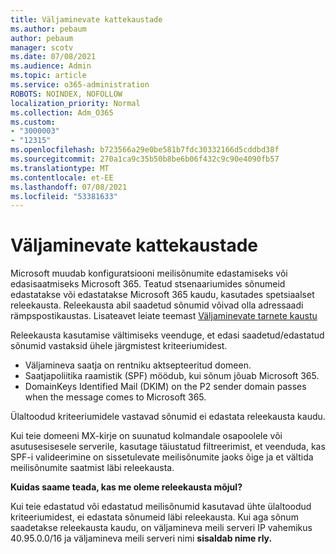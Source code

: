 ```yaml
---
title: Väljaminevate kattekaustade
ms.author: pebaum
author: pebaum
manager: scotv
ms.date: 07/08/2021
ms.audience: Admin
ms.topic: article
ms.service: o365-administration
ROBOTS: NOINDEX, NOFOLLOW
localization_priority: Normal
ms.collection: Adm_O365
ms.custom:
- "3000003"
- "12315"
ms.openlocfilehash: b723566a29e0be581b7fdc30332166d5cddbd38f
ms.sourcegitcommit: 270a1ca9c35b50b8be6b06f432c9c90e4090fb57
ms.translationtype: MT
ms.contentlocale: et-EE
ms.lasthandoff: 07/08/2021
ms.locfileid: "53381633"
---
```

# <a name="outbound-relay-pool"></a>Väljaminevate kattekaustade

Microsoft muudab konfiguratsiooni meilisõnumite edastamiseks või edasisaatmiseks Microsoft 365. Teatud stsenaariumides sõnumeid edastatakse või edastatakse Microsoft 365 kaudu, kasutades spetsiaalset releekausta. Releekausta abil saadetud sõnumid võivad olla adressaadi rämpspostikaustas. Lisateavet leiate teemast [Väljaminevate tarnete kaustu](/microsoft-365/security/office-365-security/high-risk-delivery-pool-for-outbound-messages#relay-pool)

Releekausta kasutamise vältimiseks veenduge, et edasi saadetud/edastatud sõnumid vastaksid ühele järgmistest kriteeriumidest.

- Väljamineva saatja on rentniku aktsepteeritud domeen.
- Saatjapoliitika raamistik (SPF) möödub, kui sõnum jõuab Microsoft 365.
- DomainKeys Identified Mail (DKIM) on the P2 sender domain passes when the message comes to Microsoft 365.
 
Ülaltoodud kriteeriumidele vastavad sõnumid ei edastata releekausta kaudu.

Kui teie domeeni MX-kirje on suunatud kolmandale osapoolele või asutusesisesele serverile, kasutage täiustatud filtreerimist, et veenduda, kas SPF-i valideerimine on sissetulevate meilisõnumite jaoks õige ja et vältida meilisõnumite saatmist läbi releekausta.

**Kuidas saame teada, kas me oleme releekausta mõjul?**

Kui teie edastatud või edastatud meilisõnumid kasutavad ühte ülaltoodud kriteeriumidest, ei edastata sõnumeid läbi releekausta. Kui aga sõnum saadetakse releekausta kaudu, on väljamineva meili serveri IP vahemikus 40.95.0.0/16 ja väljamineva meili serveri nimi **sisaldab nime rly.**

